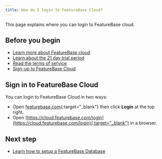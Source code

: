 ```yaml
---
title: How do I login to FeatureBase Cloud?
---
```


This page explains where you can login to FeatureBase cloud.

## Before you begin

* [Learn more about FeatureBase cloud](/cloud/cloud-introduction)
* [Learn about the 21 day trial period](/cloud/cloud-introduction#cloud-trial)
* [Read the terms of service](https://www.featurebase.com/cloud-terms)
* [Sign-up to FeatureBase Cloud](/cloud/fbc-part1-signup)

## Sign in to FeatureBase Cloud

You can login to FeatureBase Cloud in two ways:

* Open [featurebase.com](https://www.featurebase.com/){:target="_blank"} then click **Login** at the top right.
* Open [https://cloud.featurebase.com/login](https://cloud.featurebase.com/login){:target="_blank"} in a browser.

## Next step

* [Learn how to setup a FeatureBase Database](/cloud/cloud-databases/cloud-db-manage)
